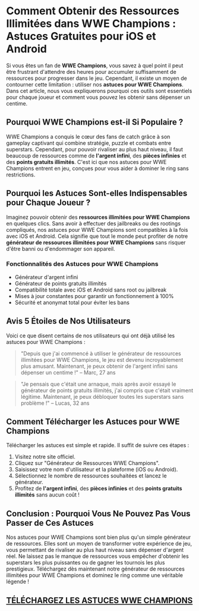 <h1>Comment Obtenir des Ressources Illimitées dans WWE Champions : Astuces Gratuites pour iOS et Android</h1>

<p>Si vous êtes un fan de <strong>WWE Champions</strong>, vous savez à quel point il peut être frustrant d'attendre des heures pour accumuler suffisamment de ressources pour progresser dans le jeu. Cependant, il existe un moyen de contourner cette limitation : utiliser nos <strong>astuces  pour WWE Champions</strong>. Dans cet article, nous vous expliquerons pourquoi ces outils sont essentiels pour chaque joueur et comment vous pouvez les obtenir sans dépenser un centime.</p>

<h2>Pourquoi WWE Champions est-il Si Populaire ?</h2>
<p>WWE Champions a conquis le cœur des fans de catch grâce à son gameplay captivant qui combine stratégie, puzzle et combats entre superstars. Cependant, pour pouvoir rivaliser au plus haut niveau, il faut beaucoup de ressources comme de <strong>l'argent infini</strong>, des <strong>pièces infinies</strong> et des <strong>points gratuits illimités</strong>. C'est ici que nos astuces pour WWE Champions entrent en jeu, conçues pour vous aider à dominer le ring sans restrictions.</p>

<h2>Pourquoi les Astuces Sont-elles Indispensables pour Chaque Joueur ?</h2>
<p>Imaginez pouvoir obtenir des <strong>ressources illimitées pour WWE Champions</strong> en quelques clics. Sans avoir à effectuer des jailbreaks ou des rootings compliqués, nos astuces pour WWE Champions sont compatibles à la fois avec iOS et Android. Cela signifie que tout le monde peut profiter de notre <strong>générateur de ressources illimitées pour WWE Champions</strong> sans risquer d'être banni ou d'endommager son appareil.</p>

<h3>Fonctionnalités des Astuces pour WWE Champions</h3>
<ul>
  <li>Générateur d'argent infini</li>
  <li>Générateur de points gratuits illimités</li>
  <li>Compatibilité totale avec iOS et Android sans root ou jailbreak</li>
  <li>Mises à jour constantes pour garantir un fonctionnement à 100%</li>
  <li>Sécurité et anonymat total pour éviter les bans</li>
</ul>

<h2>Avis 5 Étoiles de Nos Utilisateurs</h2>
<p>Voici ce que disent certains de nos utilisateurs qui ont déjà utilisé les astuces pour WWE Champions :</p>

<blockquote>
<p>"Depuis que j'ai commencé à utiliser le générateur de ressources illimitées pour WWE Champions, le jeu est devenu incroyablement plus amusant. Maintenant, je peux obtenir de l'argent infini sans dépenser un centime !" – Marc, 27 ans</p>
</blockquote>

<blockquote>
<p>"Je pensais que c'était une arnaque, mais après avoir essayé le générateur de points gratuits illimités, j'ai compris que c'était vraiment légitime. Maintenant, je peux débloquer toutes les superstars sans problème !" – Lucas, 32 ans</p>
</blockquote>

<h2>Comment Télécharger les Astuces pour WWE Champions</h2>
<p>Télécharger les astuces est simple et rapide. Il suffit de suivre ces étapes :</p>
<ol>
  <li>Visitez notre site officiel.</li>
  <li>Cliquez sur "Générateur de Ressources WWE Champions".</li>
  <li>Saisissez votre nom d'utilisateur et la plateforme (iOS ou Android).</li>
  <li>Sélectionnez le nombre de ressources souhaitées et lancez le générateur.</li>
  <li>Profitez de <strong>l'argent infini</strong>, des <strong>pièces infinies</strong> et des <strong>points gratuits illimités</strong> sans aucun coût !</li>
</ol>

<h2>Conclusion : Pourquoi Vous Ne Pouvez Pas Vous Passer de Ces Astuces</h2>
<p>Nos astuces pour WWE Champions sont bien plus qu'un simple générateur de ressources. Elles sont un moyen de transformer votre expérience de jeu, vous permettant de rivaliser au plus haut niveau sans dépenser d'argent réel. Ne laissez pas le manque de ressources vous empêcher d'obtenir les superstars les plus puissantes ou de gagner les tournois les plus prestigieux. Téléchargez dès maintenant notre générateur de ressources illimitées pour WWE Champions et dominez le ring comme une véritable légende !</p>

## [TÉLÉCHARGEZ LES ASTUCES WWE CHAMPIONS](https://bit.ly/4ksQ1jn)
